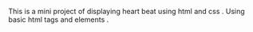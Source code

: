 This is a mini project of displaying heart beat using html and css . Using basic html tags and elements .
